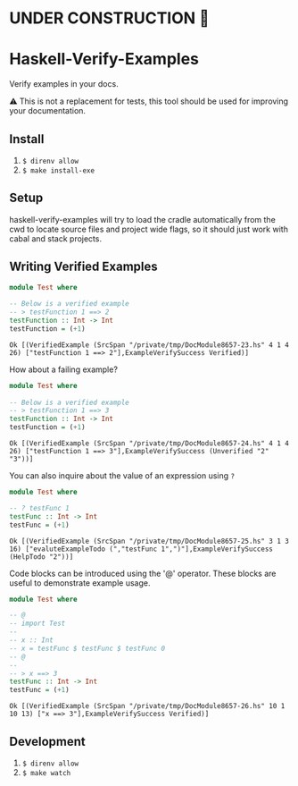 # UNDER CONSTRUCTION 🚧


# Haskell-Verify-Examples

Verify examples in your docs.

⚠️ This is not a replacement for tests, this tool should be used for improving your documentation.

## Install
1. `$ direnv allow`
2. `$ make install-exe`

## Setup
haskell-verify-examples will try to load the cradle automatically from the cwd to locate source files and project wide flags, so it should just work with cabal and stack projects.

## Writing Verified Examples

```haskell
module Test where 
    
-- Below is a verified example
-- > testFunction 1 ==> 2
testFunction :: Int -> Int
testFunction = (+1) 
```

```
Ok [(VerifiedExample (SrcSpan "/private/tmp/DocModule8657-23.hs" 4 1 4 26) ["testFunction 1 ==> 2"],ExampleVerifySuccess Verified)]
```


How about a failing example? 

```haskell
module Test where 
    
-- Below is a verified example
-- > testFunction 1 ==> 3
testFunction :: Int -> Int
testFunction = (+1) 
```

```
Ok [(VerifiedExample (SrcSpan "/private/tmp/DocModule8657-24.hs" 4 1 4 26) ["testFunction 1 ==> 3"],ExampleVerifySuccess (Unverified "2" "3"))]
```


You can also inquire about the value of an expression using `?`

```haskell
module Test where 

-- ? testFunc 1
testFunc :: Int -> Int
testFunc = (+1)
```

```
Ok [(VerifiedExample (SrcSpan "/private/tmp/DocModule8657-25.hs" 3 1 3 16) ["evaluteExampleTodo (","testFunc 1",")"],ExampleVerifySuccess (HelpTodo "2"))]
```


Code blocks can be introduced using the '@' operator.  These blocks are useful to demonstrate example usage. 

```haskell
module Test where

-- @
-- import Test 
--
-- x :: Int
-- x = testFunc $ testFunc $ testFunc 0
-- @
-- 
-- > x ==> 3
testFunc :: Int -> Int
testFunc = (+1)
```

```
Ok [(VerifiedExample (SrcSpan "/private/tmp/DocModule8657-26.hs" 10 1 10 13) ["x ==> 3"],ExampleVerifySuccess Verified)]
```


## Development

1. `$ direnv allow`
1. `$ make watch`
